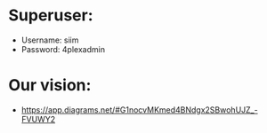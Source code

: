 # Superuser:
- Username: siim
- Password: 4plexadmin

# Our vision:
- https://app.diagrams.net/#G1nocvMKmed4BNdgx2SBwohUJZ_-FVUWY2